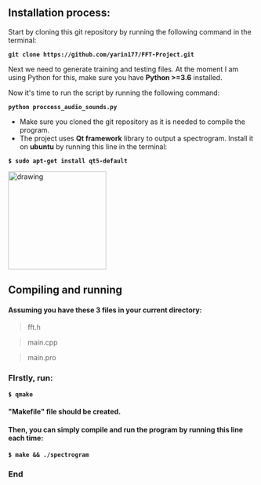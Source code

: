 
## Installation process:

Start by cloning this git repository by running the following command in the terminal:

**`git clone https://github.com/yarin177/FFT-Project.git`**

Next we need to generate training and testing files.
At the moment I am using Python for this, make sure you have **Python >=3.6** installed.

Now it's time to run the script by running the following command:

**`python proccess_audio_sounds.py`**

- Make sure you cloned the git repository as it is needed to compile the program.
- The project uses **Qt framework**  library  to output a  spectrogram.
Install it on **ubuntu** by running this line in the terminal:

**`$ sudo apt-get install qt5-default`**

<img src="https://upload.wikimedia.org/wikipedia/commons/thumb/0/0b/Qt_logo_2016.svg/1200px-Qt_logo_2016.svg.png" alt="drawing" width="200"/>

## Compiling and running 
#### Assuming you have these  3 files in your current directory:

>fft.h

>main.cpp

>main.pro

### FIrstly, run:

**`$ qmake`** 

#### **"Makefile"** file should be created.

#### Then, you can simply compile and run the program by running this line each time:

**`$ make && ./spectrogram`**

### End
